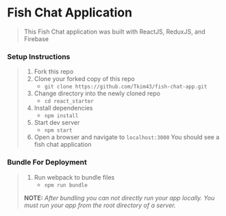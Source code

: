 # Fish Chat Application

> This Fish Chat application was built with ReactJS, ReduxJS, and Firebase
### Setup Instructions

> 1. Fork this repo
> 1. Clone your forked copy of this repo
>    - `git clone https://github.com/Tkim43/fish-chat-app.git`
> 1. Change directory into the newly cloned repo
>    - `cd react_starter`
> 1. Install dependencies 
>    - `npm install`
> 1. Start dev server
>    - `npm start`
> 1. Open a browser and navigate to `localhost:3000` You should see a fish chat application

### Bundle For Deployment

> 1. Run webpack to bundle files
>    - `npm run bundle`
> 
> **NOTE:** *After bundling you can not directly run your app locally. You must run your app from the root directory of a server.*
